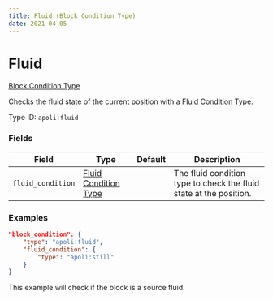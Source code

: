 ```yaml
---
title: Fluid (Block Condition Type)
date: 2021-04-05
---
```


# Fluid

[Block Condition Type](../block_condition_types.md)

Checks the fluid state of the current position with a [Fluid Condition Type](../fluid_condition_types.md).

Type ID: `apoli:fluid`


### Fields

Field  | Type | Default | Description
-------|------|---------|-------------
`fluid_condition` | [Fluid Condition Type](../fluid_condition_types.md) | | The fluid condition type to check the fluid state at the position.


### Examples

```json
"block_condition": {
    "type": "apoli:fluid",
    "fluid_condition": {
        "type": "apoli:still"
    }
}
```

This example will check if the block is a source fluid.
